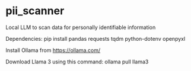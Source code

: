 # pii_scanner
Local LLM to scan data for personally identifiable information

Dependencies: pip install pandas requests tqdm python-dotenv openpyxl

Install Ollama from https://ollama.com/

Download Llama 3 using this command: ollama pull llama3
